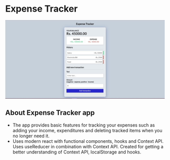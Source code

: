 # Expense Tracker

![Expense Tracker App Image](public/expense_tracker_app.JPG)

## About Expense Tracker app

- The app provides basic features for tracking your expenses such as adding your income, expenditures and deleting tracked items when you no longer need it.
- Uses modern react with functional components, hooks and Context API. Uses useReducer in combination with Context API. Created for getting a better understanding of Context API, localStorage and hooks.
